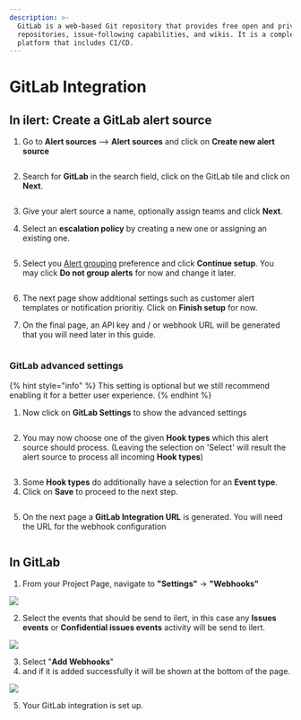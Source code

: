 ```yaml
---
description: >-
  GitLab is a web-based Git repository that provides free open and private
  repositories, issue-following capabilities, and wikis. It is a complete DevOps
  platform that includes CI/CD.
---
```


# GitLab Integration

## In ilert: Create a GitLab alert source&#x20;

1.  Go to **Alert sources** --> **Alert sources** and click on **Create new alert source**

    <figure><img src="../../.gitbook/assets/Screenshot 2023-08-28 at 10.21.10.png" alt=""><figcaption></figcaption></figure>
2.  Search for **GitLab** in the search field, click on the GitLab tile and click on **Next**.&#x20;

    <figure><img src="../../.gitbook/assets/Screenshot 2023-08-28 at 10.24.23.png" alt=""><figcaption></figcaption></figure>
3. Give your alert source a name, optionally assign teams and click **Next**.
4.  Select an **escalation policy** by creating a new one or assigning an existing one.

    <figure><img src="../../.gitbook/assets/Screenshot 2023-08-28 at 11.37.47.png" alt=""><figcaption></figcaption></figure>
5.  Select you [Alert grouping](../../alerting/alert-sources.md#alert-grouping) preference and click **Continue setup**. You may click **Do not group alerts** for now and change it later.&#x20;

    <figure><img src="../../.gitbook/assets/Screenshot 2023-08-28 at 11.38.24.png" alt=""><figcaption></figcaption></figure>
6. The next page show additional settings such as customer alert templates or notification prioritiy. Click on **Finish setup** for now.
7.  On the final page, an API key and / or webhook URL will be generated that you will need later in this guide.

    <figure><img src="../../.gitbook/assets/Screenshot 2023-08-28 at 11.47.34 (1).png" alt=""><figcaption></figcaption></figure>

### GitLab advanced settings

{% hint style="info" %}
This setting is optional but we still recommend enabling it for a better user experience.
{% endhint %}

1. Now click on **GitLab Settings** to show the advanced settings

<figure><img src="../../.gitbook/assets/Screenshot 2023-04-23 at 18.19.15.png" alt=""><figcaption></figcaption></figure>

2. You may now choose one of the given **Hook types** which this alert source should process. (Leaving the selection on 'Select' will result the alert source to process all incoming **Hook types**)

<figure><img src="../../.gitbook/assets/Screenshot 2023-04-23 at 14.57.15.png" alt=""><figcaption></figcaption></figure>

3. Some **Hook types** do additionally have a selection for an **Event type**.
4. Click on **Save** to proceed to the next step.

<figure><img src="../../.gitbook/assets/Screenshot 2023-04-23 at 14.57.56.png" alt=""><figcaption></figcaption></figure>

5. On the next page a **GitLab Integration URL** is generated. You will need the URL for the webhook configuration

<figure><img src="../../.gitbook/assets/Screenshot 2023-04-23 at 18.13.43.png" alt=""><figcaption></figcaption></figure>

## In GitLab

1. From your Project Page, navigate to **"Settings"** -> **"Webhooks"**

![](../../.gitbook/assets/gitlab_settingswebhook.png)

2. Select the events that should be send to ilert, in this case any **Issues events** or **Confidential issues events** activity will be send to ilert.

![](../../.gitbook/assets/gitlab_webhookselections.png)

3. Select "**Add Webhooks**"
4. and if it is added successfully it will be shown at the bottom of the page.

![](../../.gitbook/assets/gitlab_savewebhook.png)

5. Your GitLab integration is set up.
